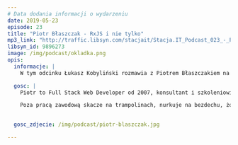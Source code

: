 ```yaml
---
# Data dodania informacji o wydarzeniu
date: 2019-05-23
episode: 23
title: "Piotr Błaszczak - RxJS i nie tylko"
mp3_link: "http://traffic.libsyn.com/stacjait/Stacja.IT_Podcast_023_-_Piotr_Blaszczak_-_RxJS_i_nie_tylko.mp3"
libsyn_id: 9896273
image: /img/podcast/okladka.png
opis:
  informacje: |
    W tym odcinku Łukasz Kobyliński rozmawia z Piotrem Błaszczakiem na temat RxJs oraz tematów pokrewnych.

  gosc: |
    Piotr to Full Stack Web Developer od 2007, konsultant i szkoleniowiec. Zaczynał od PHP i MySQL lecz szybko dostrzegł potęgę JavaScript i NoSQL. Obecnie pisze backend w Node.js a front w Angular. Miłośnik RxJS oraz grafowej bazy danych OrientDB, ortodoksyjny ewangelista TypeScript :) 

    Poza pracą zawodową skacze na trampolinach, nurkuje na bezdechu, żongluje i balansuje na slackline. Jeden z organizatorów Urban Highline Festival w Lublinie.   

  
  gosc_zdjecie: /img/podcast/piotr-blaszczak.jpg

---
```

